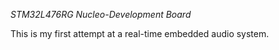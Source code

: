*STM32L476RG Nucleo-Development Board*

This is my first attempt at a real-time embedded audio system.
